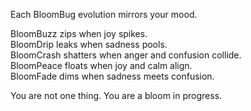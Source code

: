 Each BloomBug evolution mirrors your mood.

BloomBuzz zips when joy spikes.  
BloomDrip leaks when sadness pools.  
BloomCrash shatters when anger and confusion collide.  
BloomPeace floats when joy and calm align.  
BloomFade dims when sadness meets confusion.

You are not one thing. You are a bloom in progress.
